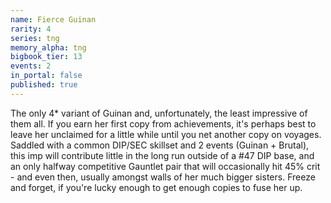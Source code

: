 ```yaml
---
name: Fierce Guinan
rarity: 4
series: tng
memory_alpha: tng
bigbook_tier: 13
events: 2
in_portal: false
published: true
---
```


The only 4* variant of Guinan and, unfortunately, the least impressive of them all. If you earn her first copy from achievements, it's perhaps best to leave her unclaimed for a little while until you net another copy on voyages. Saddled with a common DIP/SEC skillset and 2 events (Guinan + Brutal), this imp will contribute little in the long run outside of a #47 DIP base, and an only halfway competitive Gauntlet pair that will occasionally hit 45% crit - and even then, usually amongst walls of her much bigger sisters. Freeze and forget, if you're lucky enough to get enough copies to fuse her up.
